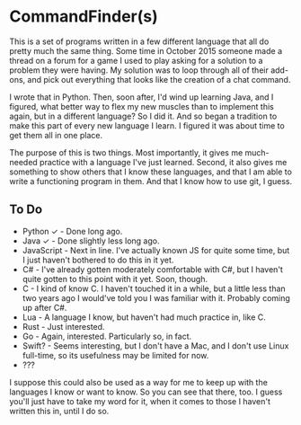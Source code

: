 # CommandFinder(s)

This is a set of programs written in a few different language that all do pretty
much the same thing. Some time in October 2015 someone made a thread on a forum
for a game I used to play asking for a solution to a problem they were having.
My solution was to loop through all of their add-ons, and pick out everything
that looks like the creation of a chat command.

I wrote that in Python. Then, soon after, I'd wind up learning Java, and I
figured, what better way to flex my new muscles than to implement this again,
but in a different language? So I did it. And so began a tradition to make this
part of every new language I learn. I figured it was about time to get them all
in one place.

The purpose of this is two things. Most importantly, it gives me much-needed
practice with a language I've just learned. Second, it also gives me something
to show others that I know these languages, and that I am able to write a
functioning program in them. And that I know how to use git, I guess.


## To Do

 - Python ✓ - Done long ago.
 - Java ✓ - Done slightly less long ago.
 - JavaScript - Next in line. I've actually known JS for quite some time, but I
   just haven't bothered to do this in it yet.
 - C# - I've already gotten moderately comfortable with C#, but I haven't quite
   gotten to this point with it yet. Soon, though.
 - C - I kind of know C. I haven't touched it in a while, but a little less than
   two years ago I would've told you I was familiar with it. Probably coming up
   after C#.
 - Lua - A language I know, but haven't had much practice in, like C.
 - Rust - Just interested.
 - Go - Again, interested. Particularly so, in fact.
 - Swift? - Seems interesting, but I don't have a Mac, and I don't use Linux
   full-time, so its usefulness may be limited for now.
 - ???

I suppose this could also be used as a way for me to keep up with the languages
I know or want to know. So you can see that there, too. I guess you'll just have
to take my word for it, when it comes to those I haven't written this in, until
I do so.
